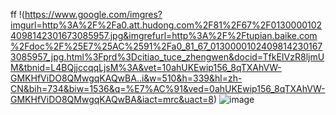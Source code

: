 ff
!(https://www.google.com/imgres?imgurl=http%3A%2F%2Fa0.att.hudong.com%2F81%2F67%2F01300001024098142301673085957.jpg&imgrefurl=http%3A%2F%2Ftupian.baike.com%2Fdoc%2F%25E7%25AC%2591%2Fa0_81_67_01300001024098142301673085957_jpg.html%3Fprd%3Dcitiao_tuce_zhengwen&docid=TfkEIVzR8ljmUM&tbnid=L4BQjjccqqLjsM%3A&vet=10ahUKEwip156_8qTXAhVW-GMKHfViDO8QMwgqKAQwBA..i&w=510&h=339&hl=zh-CN&bih=734&biw=1536&q=%E7%AC%91&ved=0ahUKEwip156_8qTXAhVW-GMKHfViDO8QMwgqKAQwBA&iact=mrc&uact=8)
![image](http://upload-images.jianshu.io/upload_images/1233754-99792cf977952480.png?imageMogr2/auto-orient/strip)
